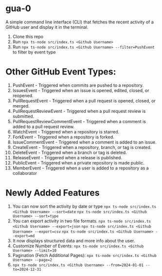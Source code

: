 # gua-0
A simple command line interface (CLI) that fetches the recent activity of a GitHub user and display it in the terminal. 

1. Clone this repo
2. Run  `npx ts-node src/index.ts <Github Username>`
3. Run  `npx ts-node src/index.ts <Github Username> --filter=PushEvent` to filter by event type

# Other GitHub Event Types:
1. PushEvent - Triggered when commits are pushed to a repository.
2. IssuesEvent - Triggered when an issue is opened, edited, closed, or reopened.
3. PullRequestEvent - Triggered when a pull request is opened, closed, or merged.
4. PullRequestReviewEvent - Triggered when a pull request review is submitted.
5. PullRequestReviewCommentEvent - Triggered when a comment is added to a pull request review.
6. WatchEvent - Triggered when a repository is starred.
7. ForkEvent - Triggered when a repository is forked.
8. IssueCommentEvent - Triggered when a comment is added to an issue.
9. CreateEvent - Triggered when a repository, branch, or tag is created.
10. DeleteEvent - Triggered when a branch or tag is deleted.
11. ReleaseEvent - Triggered when a release is published.
12. PublicEvent - Triggered when a private repository is made public.
13. MemberEvent - Triggered when a user is added to a repository as a collaborator

# Newly Added Features
1. You can now sort the activity by date or type
    `npx ts-node src/index.ts <Github Username> --sort=date`
   `npx ts-node src/index.ts <Github Username> --sort=type`
2. You can export activity in two file formats.
    `npx ts-node src/index.ts <Github Username> --export=json`
    `npx ts-node src/index.ts <Github Username> --export=csv`
    `npx ts-node src/index.ts <Github Username> --export=md`
3. It now displays structured data and more info about the user.
4. Customize Number of Events:
    `npx ts-node src/index.ts <Github Username> --limit=10`
5. Pagination (Fetch Additional Pages):
    `npx ts-node src/index.ts <Github Username> --page=2`
6. `npx ts-node src/index.ts <Github Username> --from=2024-01-01 --to=2024-12-31`

